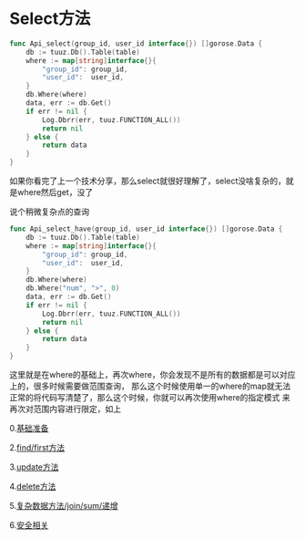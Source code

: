 # Select方法

```go
func Api_select(group_id, user_id interface{}) []gorose.Data {
	db := tuuz.Db().Table(table)
	where := map[string]interface{}{
		"group_id": group_id,
		"user_id":  user_id,
	}
	db.Where(where)
	data, err := db.Get()
	if err != nil {
		Log.Dbrr(err, tuuz.FUNCTION_ALL())
		return nil
	} else {
		return data
	}
}
```


如果你看完了上一个技术分享，那么select就很好理解了，select没啥复杂的，就是where然后get，没了

说个稍微复杂点的查询

```go
func Api_select_have(group_id, user_id interface{}) []gorose.Data {
	db := tuuz.Db().Table(table)
	where := map[string]interface{}{
		"group_id": group_id,
		"user_id":  user_id,
	}
	db.Where(where)
	db.Where("num", ">", 0)
	data, err := db.Get()
	if err != nil {
		Log.Dbrr(err, tuuz.FUNCTION_ALL())
		return nil
	} else {
		return data
	}
}

```
这里就是在where的基础上，再次where，你会发现不是所有的数据都是可以对应上的，很多时候需要做范围查询，
那么这个时候使用单一的where的map就无法正常的将代码写清楚了，那么这个时候，你就可以再次使用where的指定模式
来再次对范围内容进行限定，如上



0.[基础准备](./base.md)

2.[find/first方法](./find.md)

3.[update方法](./update.md)

4.[delete方法](./delete.md)

5.[复杂数据方法/join/sum/递增](./join.md)

6.[安全相关](./security.md)
